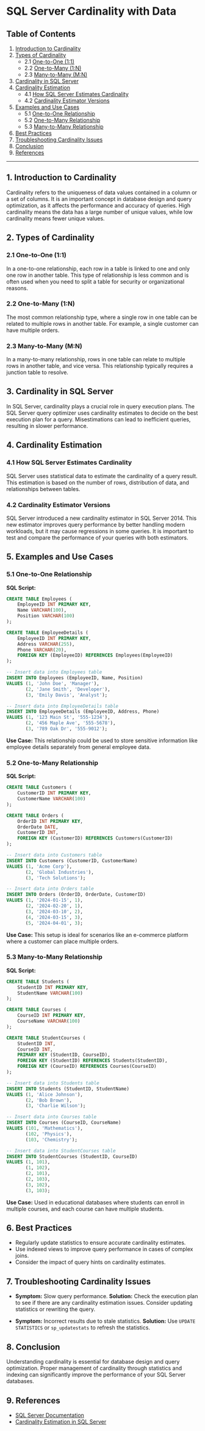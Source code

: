# SQL Server Cardinality with Data

## Table of Contents
1. [Introduction to Cardinality](#1-introduction-to-cardinality)
2. [Types of Cardinality](#2-types-of-cardinality)
   - 2.1 [One-to-One (1:1)](#21-one-to-one-11)
   - 2.2 [One-to-Many (1:N)](#22-one-to-many-1n)
   - 2.3 [Many-to-Many (M:N)](#23-many-to-many-mn)
3. [Cardinality in SQL Server](#3-cardinality-in-sql-server)
4. [Cardinality Estimation](#4-cardinality-estimation)
   - 4.1 [How SQL Server Estimates Cardinality](#41-how-sql-server-estimates-cardinality)
   - 4.2 [Cardinality Estimator Versions](#42-cardinality-estimator-versions)
5. [Examples and Use Cases](#5-examples-and-use-cases)
   - 5.1 [One-to-One Relationship](#51-one-to-one-relationship)
   - 5.2 [One-to-Many Relationship](#52-one-to-many-relationship)
   - 5.3 [Many-to-Many Relationship](#53-many-to-many-relationship)
6. [Best Practices](#6-best-practices)
7. [Troubleshooting Cardinality Issues](#7-troubleshooting-cardinality-issues)
8. [Conclusion](#8-conclusion)
9. [References](#9-references)

---

## 1. Introduction to Cardinality
Cardinality refers to the uniqueness of data values contained in a column or a set of columns. It is an important concept in database design and query optimization, as it affects the performance and accuracy of queries. High cardinality means the data has a large number of unique values, while low cardinality means fewer unique values.

## 2. Types of Cardinality

### 2.1 One-to-One (1:1)
In a one-to-one relationship, each row in a table is linked to one and only one row in another table. This type of relationship is less common and is often used when you need to split a table for security or organizational reasons.

### 2.2 One-to-Many (1:N)
The most common relationship type, where a single row in one table can be related to multiple rows in another table. For example, a single customer can have multiple orders.

### 2.3 Many-to-Many (M:N)
In a many-to-many relationship, rows in one table can relate to multiple rows in another table, and vice versa. This relationship typically requires a junction table to resolve.

## 3. Cardinality in SQL Server
In SQL Server, cardinality plays a crucial role in query execution plans. The SQL Server query optimizer uses cardinality estimates to decide on the best execution plan for a query. Misestimations can lead to inefficient queries, resulting in slower performance.

## 4. Cardinality Estimation

### 4.1 How SQL Server Estimates Cardinality
SQL Server uses statistical data to estimate the cardinality of a query result. This estimation is based on the number of rows, distribution of data, and relationships between tables.

### 4.2 Cardinality Estimator Versions
SQL Server introduced a new cardinality estimator in SQL Server 2014. This new estimator improves query performance by better handling modern workloads, but it may cause regressions in some queries. It is important to test and compare the performance of your queries with both estimators.

## 5. Examples and Use Cases

### 5.1 One-to-One Relationship
**SQL Script:**
```sql
CREATE TABLE Employees (
    EmployeeID INT PRIMARY KEY,
    Name VARCHAR(100),
    Position VARCHAR(100)
);

CREATE TABLE EmployeeDetails (
    EmployeeID INT PRIMARY KEY,
    Address VARCHAR(255),
    Phone VARCHAR(20),
    FOREIGN KEY (EmployeeID) REFERENCES Employees(EmployeeID)
);

-- Insert data into Employees table
INSERT INTO Employees (EmployeeID, Name, Position)
VALUES (1, 'John Doe', 'Manager'),
       (2, 'Jane Smith', 'Developer'),
       (3, 'Emily Davis', 'Analyst');

-- Insert data into EmployeeDetails table
INSERT INTO EmployeeDetails (EmployeeID, Address, Phone)
VALUES (1, '123 Main St', '555-1234'),
       (2, '456 Maple Ave', '555-5678'),
       (3, '789 Oak Dr', '555-9012');
```

**Use Case:** 
This relationship could be used to store sensitive information like employee details separately from general employee data.

### 5.2 One-to-Many Relationship
**SQL Script:**
```sql
CREATE TABLE Customers (
    CustomerID INT PRIMARY KEY,
    CustomerName VARCHAR(100)
);

CREATE TABLE Orders (
    OrderID INT PRIMARY KEY,
    OrderDate DATE,
    CustomerID INT,
    FOREIGN KEY (CustomerID) REFERENCES Customers(CustomerID)
);

-- Insert data into Customers table
INSERT INTO Customers (CustomerID, CustomerName)
VALUES (1, 'Acme Corp'),
       (2, 'Global Industries'),
       (3, 'Tech Solutions');

-- Insert data into Orders table
INSERT INTO Orders (OrderID, OrderDate, CustomerID)
VALUES (1, '2024-01-15', 1),
       (2, '2024-02-20', 1),
       (3, '2024-03-10', 2),
       (4, '2024-03-15', 3),
       (5, '2024-04-01', 3);
```

**Use Case:** 
This setup is ideal for scenarios like an e-commerce platform where a customer can place multiple orders.

### 5.3 Many-to-Many Relationship
**SQL Script:**
```sql
CREATE TABLE Students (
    StudentID INT PRIMARY KEY,
    StudentName VARCHAR(100)
);

CREATE TABLE Courses (
    CourseID INT PRIMARY KEY,
    CourseName VARCHAR(100)
);

CREATE TABLE StudentCourses (
    StudentID INT,
    CourseID INT,
    PRIMARY KEY (StudentID, CourseID),
    FOREIGN KEY (StudentID) REFERENCES Students(StudentID),
    FOREIGN KEY (CourseID) REFERENCES Courses(CourseID)
);

-- Insert data into Students table
INSERT INTO Students (StudentID, StudentName)
VALUES (1, 'Alice Johnson'),
       (2, 'Bob Brown'),
       (3, 'Charlie Wilson');

-- Insert data into Courses table
INSERT INTO Courses (CourseID, CourseName)
VALUES (101, 'Mathematics'),
       (102, 'Physics'),
       (103, 'Chemistry');

-- Insert data into StudentCourses table
INSERT INTO StudentCourses (StudentID, CourseID)
VALUES (1, 101),
       (1, 102),
       (2, 101),
       (2, 103),
       (3, 102),
       (3, 103);
```

**Use Case:** 
Used in educational databases where students can enroll in multiple courses, and each course can have multiple students.

## 6. Best Practices
- Regularly update statistics to ensure accurate cardinality estimates.
- Use indexed views to improve query performance in cases of complex joins.
- Consider the impact of query hints on cardinality estimates.

## 7. Troubleshooting Cardinality Issues
- **Symptom:** Slow query performance.
  **Solution:** Check the execution plan to see if there are any cardinality estimation issues. Consider updating statistics or rewriting the query.
  
- **Symptom:** Incorrect results due to stale statistics.
  **Solution:** Use `UPDATE STATISTICS` or `sp_updatestats` to refresh the statistics.

## 8. Conclusion
Understanding cardinality is essential for database design and query optimization. Proper management of cardinality through statistics and indexing can significantly improve the performance of your SQL Server databases.

## 9. References
- [SQL Server Documentation](https://docs.microsoft.com/en-us/sql/sql-server/)
- [Cardinality Estimation in SQL Server](https://docs.microsoft.com/en-us/sql/relational-databases/sql-server-query-optimizer-cardinality-estimation)

